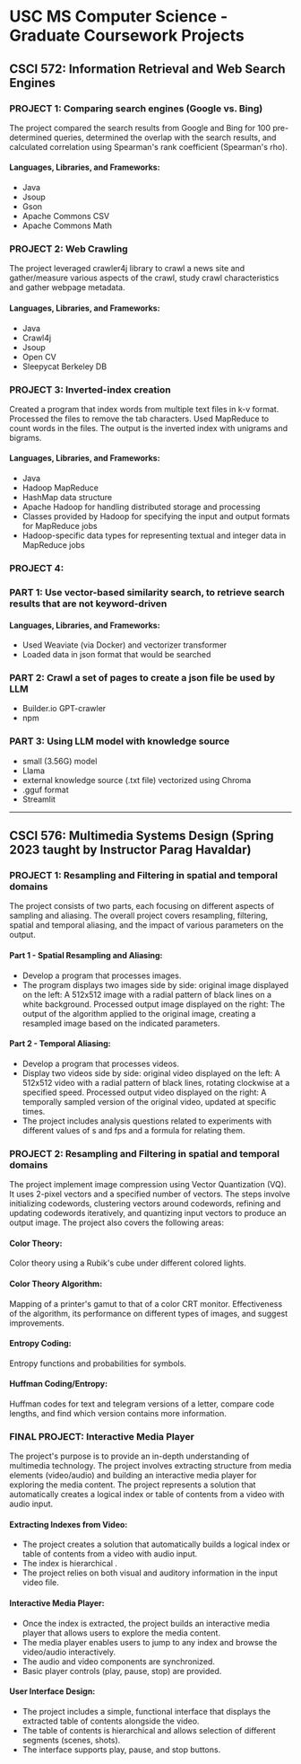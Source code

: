 # USC MS Computer Science - Graduate Coursework Projects

## CSCI 572: Information Retrieval and Web Search Engines

### PROJECT 1: Comparing search engines (Google vs. Bing)

The project compared the search results from Google and Bing for 100 pre-determined queries, determined the overlap with the search results, and calculated correlation using Spearman's rank coefficient (Spearman's rho).

#### Languages, Libraries, and Frameworks:

- Java
- Jsoup
- Gson
- Apache Commons CSV
- Apache Commons Math


### PROJECT 2: Web Crawling 

The project leveraged crawler4j library to crawl a news site and gather/measure various aspects of the crawl, study crawl characteristics and gather webpage metadata. 

#### Languages, Libraries, and Frameworks:

- Java
- Crawl4j
- Jsoup
- Open CV
- Sleepycat Berkeley DB


  
### PROJECT 3: Inverted-index creation

Created a program that index words from multiple text files in k-v format. Processed the files to remove the tab characters. Used MapReduce to count words in the files. The output is the inverted index with unigrams and bigrams. 

#### Languages, Libraries, and Frameworks:

- Java
- Hadoop MapReduce
- HashMap data structure
- Apache Hadoop for handling distributed storage and processing
- Classes provided by Hadoop for specifying the input and output formats for MapReduce jobs
- Hadoop-specific data types for representing textual and integer data in MapReduce jobs



### PROJECT 4: 

### PART 1: Use vector-based similarity search, to retrieve search results that are not keyword-driven

#### Languages, Libraries, and Frameworks:

- Used Weaviate (via Docker) and vectorizer transformer
- Loaded data in json format that would be searched



### PART 2: Crawl a set of pages to create a json file be used by LLM 

- Builder.io GPT-crawler
- npm



### PART 3: Using LLM model with knowledge source 

- small (3.56G) model
- Llama
- external knowledge source (.txt file) vectorized using Chroma
- .gguf format
- Streamlit
  

 
---





## CSCI 576: Multimedia Systems Design (Spring 2023 taught by Instructor Parag Havaldar)

### PROJECT 1: Resampling and Filtering in spatial and temporal domains

The project consists of two parts, each focusing on different aspects of sampling and aliasing. The overall project covers resampling, filtering, spatial and temporal aliasing, and the impact of various parameters on the output.

#### Part 1 - Spatial Resampling and Aliasing:

- Develop a program that processes images.
- The program displays two images side by side: original image displayed on the left: A 512x512 image with a radial pattern of black lines on a white background. Processed output image displayed on the right: The output of the algorithm applied to the original image, creating a resampled image based on the indicated parameters.


#### Part 2 - Temporal Aliasing:

- Develop a program that processes videos.
- Display two videos side by side: original video displayed on the left: A 512x512 video with a radial pattern of black lines, rotating clockwise at a specified speed. Processed output video displayed on the right: A temporally sampled version of the original video, updated at specific times.
- The project includes analysis questions related to experiments with different values of s and fps and a formula for relating them.

### PROJECT 2: Resampling and Filtering in spatial and temporal domains

The project implement image compression using Vector Quantization (VQ). It uses 2-pixel vectors and a specified number of vectors. The steps involve initializing codewords, clustering vectors around codewords, refining and updating codewords iteratively, and quantizing input vectors to produce an output image. The project also covers the following areas:

#### Color Theory:
Color theory using a Rubik's cube under different colored lights.

#### Color Theory Algorithm:
Mapping of a printer's gamut to that of a color CRT monitor. Effectiveness of the algorithm, its performance on different types of images, and suggest improvements.

#### Entropy Coding:
Entropy functions and probabilities for symbols. 

#### Huffman Coding/Entropy:
Huffman codes for text and telegram versions of a letter, compare code lengths, and find which version contains more information.




### FINAL PROJECT: Interactive Media Player  

The project's purpose is to provide an in-depth understanding of multimedia technology. The project involves extracting structure from media elements (video/audio) and building an interactive media player for exploring the media content. The project represents a solution that automatically creates a logical index or table of contents from a video with audio input.

#### Extracting Indexes from Video:

- The project creates a solution that automatically builds a logical index or table of contents from a video with audio input.
- The index is hierarchical .
- The project relies on both visual and auditory information in the input video file.

#### Interactive Media Player:

- Once the index is extracted, the project builds an interactive media player that allows users to explore the media content.
- The media player enables users to jump to any index and browse the video/audio interactively.
- The audio and video components are synchronized.
- Basic player controls (play, pause, stop) are provided.
  
#### User Interface Design:

- The project includes a simple, functional interface that displays the extracted table of contents alongside the video.
- The table of contents is hierarchical and allows selection of different segments (scenes, shots).
- The interface supports play, pause, and stop buttons.


